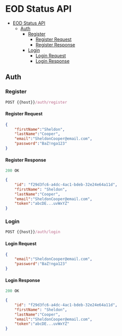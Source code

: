 # EOD Status API

- [EOD Status API](#eod-status-api)
  - [Auth](#auth)
    - [Register](#register)
      - [Register Request](#register-request)
      - [Register Response](#register-response)
    - [Login](#login)
      - [Login Request](#login-request)
      - [Login Response](#login-response)

## Auth

### Register

```js
POST {{host}}/auth/register
```

#### Register Request

```json
{
    "firstName":"Sheldon",
    "lastName":"Cooper",
    "email":"SheldonCooper@email.com",
    "password":"BaZ!nga123"
}
```

#### Register Response
```js
200 OK
```

```json
{
    "id": "f29d3fc6-a4dc-4ac1-bdeb-32e24e64a11d",
    "firstName": "Sheldon",
    "lastName":"Cooper",
    "email":"SheldonCooper@email.com",
    "token":"abcDE...uvWxYZ"
}
```

### Login

```js
POST {{host}}/auth/login
```

#### Login Request

```json
{
    "email":"SheldonCooper@email.com",
    "password":"BaZ!nga123"
}
```

#### Login Response

```js
200 OK
```

```json
{
    "id": "f29d3fc6-a4dc-4ac1-bdeb-32e24e64a11d",
    "firstName": "Sheldon",
    "lastName":"Cooper",
    "email":"SheldonCooper@email.com",
    "token":"abcDE...uvWxYZ"
}
```